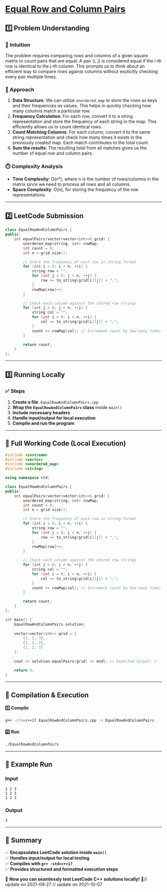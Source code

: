 # **[Equal Row and Column Pairs](https://leetcode.com/problems/equal-row-and-column-pairs/description/)**  

## **1️⃣ Problem Understanding**  
### **📌 Intuition**  
The problem requires comparing rows and columns of a given square matrix to count pairs that are equal. A pair (i, j) is considered equal if the i-th row is identical to the j-th column. This prompts us to think about an efficient way to compare rows against columns without explicitly checking every pair multiple times. 

### **🚀 Approach**  
1. **Data Structure**: We can utilize `unordered_map` to store the rows as keys and their frequencies as values. This helps in quickly checking how many columns match a particular row.
2. **Frequency Calculation**: For each row, convert it to a string representation and store the frequency of each string in the map. This efficiently allows us to count identical rows.
3. **Count Matching Columns**: For each column, convert it to the same string representation and check how many times it exists in the previously created map. Each match contributes to the total count.
4. **Sum the results**: The resulting total from all matches gives us the number of equal row and column pairs.

### **⏱️ Complexity Analysis**  
- **Time Complexity**: O(n²), where n is the number of rows/columns in the matrix since we need to process all rows and all columns.
- **Space Complexity**: O(n), for storing the frequency of the row representations.

---  

## **2️⃣ LeetCode Submission**  
```cpp
class EqualRowAndColumnPairs {
public:
    int equalPairs(vector<vector<int>>& grid) {
        unordered_map<string, int> rowMap;
        int count = 0;
        int n = grid.size();

        // Store the frequency of each row in string format
        for (int i = 0; i < n; ++i) {
            string row = "";
            for (int j = 0; j < n; ++j) {
                row += to_string(grid[i][j]) + ",";
            }
            rowMap[row]++;
        }

        // Check each column against the stored row strings
        for (int j = 0; j < n; ++j) {
            string col = "";
            for (int i = 0; i < n; ++i) {
                col += to_string(grid[i][j]) + ",";
            }
            count += rowMap[col]; // Increment count by how many times this column matches existing rows
        }

        return count;
    }
};  
```  

---  

## **3️⃣ Running Locally**  
### **✅ Steps**  
1. **Create a file**: `EqualRowAndColumnPairs.cpp`  
2. **Wrap the `EqualRowAndColumnPairs` class** inside `main()`  
3. **Include necessary headers**  
4. **Handle input/output for local execution**  
5. **Compile and run the program**  

---  

## **📝 Full Working Code (Local Execution)**  
```cpp
#include <iostream>
#include <vector>
#include <unordered_map>
#include <string>

using namespace std;

class EqualRowAndColumnPairs {
public:
    int equalPairs(vector<vector<int>>& grid) {
        unordered_map<string, int> rowMap;
        int count = 0;
        int n = grid.size();

        // Store the frequency of each row in string format
        for (int i = 0; i < n; ++i) {
            string row = "";
            for (int j = 0; j < n; ++j) {
                row += to_string(grid[i][j]) + ",";
            }
            rowMap[row]++;
        }

        // Check each column against the stored row strings
        for (int j = 0; j < n; ++j) {
            string col = "";
            for (int i = 0; i < n; ++i) {
                col += to_string(grid[i][j]) + ",";
            }
            count += rowMap[col]; // Increment count by how many times this column matches existing rows
        }

        return count;
    }
};

int main() {
    EqualRowAndColumnPairs solution;
    
    vector<vector<int>> grid = {
        {1, 2, 3},
        {1, 2, 3},
        {1, 2, 3}
    };
    
    cout << solution.equalPairs(grid) << endl; // Expected output: 3

    return 0;
}
```  

---  

## **🔧 Compilation & Execution**  
#### **1️⃣ Compile**  
```bash
g++ -std=c++17 EqualRowAndColumnPairs.cpp -o EqualRowAndColumnPairs
```  

#### **2️⃣ Run**  
```bash
./EqualRowAndColumnPairs
```  

---  

## **🎯 Example Run**  
### **Input**  
```
1 2 3
1 2 3
1 2 3
```  
### **Output**  
```
3
```  

---  

## **📌 Summary**  
✅ **Encapsulates LeetCode solution inside `main()`**  
✅ **Handles input/output for local testing**  
✅ **Compiles with `g++ -std=c++17`**  
✅ **Provides structured and formatted execution steps**  

🚀 **Now you can seamlessly test LeetCode C++ solutions locally!** 🚀// update on 2021-09-27
// update on 2021-10-07
